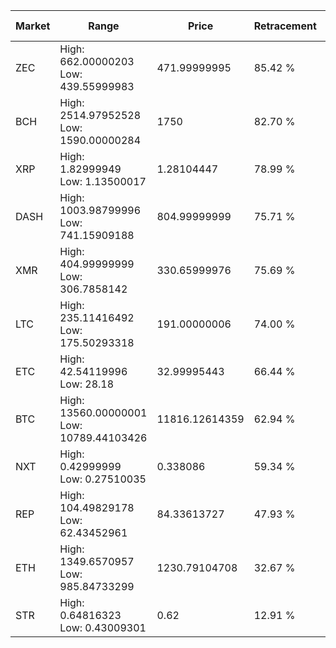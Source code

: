 | Market | Range | Price| Retracement | Doubles to 50% |
| --- | --- | --- | --- | --- |
| ZEC | High: 662.00000203<br />Low: 439.55999983 | 471.99999995 | 85.42 % | 1.17 |
| BCH | High: 2514.97952528<br />Low: 1590.00000284 | 1750 | 82.70 % | 1.17 |
| XRP | High: 1.82999949<br />Low: 1.13500017 | 1.28104447 | 78.99 % | 1.16 |
| DASH | High: 1003.98799996<br />Low: 741.15909188 | 804.99999999 | 75.71 % | 1.08 |
| XMR | High: 404.99999999<br />Low: 306.7858142 | 330.65999976 | 75.69 % | 1.08 |
| LTC | High: 235.11416492<br />Low: 175.50293318 | 191.00000006 | 74.00 % | 1.07 |
| ETC | High: 42.54119996<br />Low: 28.18 | 32.99995443 | 66.44 % | 1.07 |
| BTC | High: 13560.00000001<br />Low: 10789.44103426 | 11816.12614359 | 62.94 % | 1.03 |
| NXT | High: 0.42999999<br />Low: 0.27510035 | 0.338086 | 59.34 % | 1.04 |
| REP | High: 104.49829178<br />Low: 62.43452961 | 84.33613727 | 47.93 % | 0.00 |
| ETH | High: 1349.6570957<br />Low: 985.84733299 | 1230.79104708 | 32.67 % | 0.00 |
| STR | High: 0.64816323<br />Low: 0.43009301 | 0.62 | 12.91 % | 0.00 |
